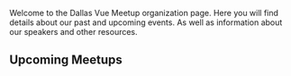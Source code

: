 <m-hero />

Welcome to the Dallas Vue Meetup organization page. Here you will find details about our past and upcoming events. As well as information about our speakers and other resources.

## Upcoming Meetups
<m-meetups upcoming/>
